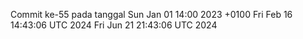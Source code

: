 Commit ke-55 pada tanggal Sun Jan 01 14:00 2023 +0100
Fri Feb 16 14:43:06 UTC 2024
Fri Jun 21 21:43:06 UTC 2024
